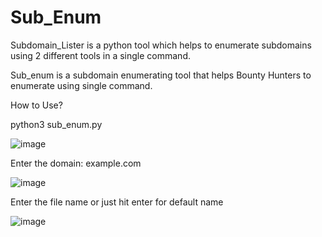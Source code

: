# Sub_Enum
Subdomain_Lister is a python tool which helps to enumerate subdomains using 2 different tools in a single command.


Sub_enum is a subdomain enumerating tool that helps Bounty Hunters to enumerate using single command.

How to Use?

python3 sub_enum.py 

![image](https://user-images.githubusercontent.com/105013628/219873704-0bcf8a72-f8cc-4414-83cc-32c861dc79e6.png)

Enter the domain: example.com

![image](https://user-images.githubusercontent.com/105013628/219873689-acdddb9a-5936-4763-9a06-d5ae507b15d2.png)

Enter the file name or just hit enter for default name

![image](https://user-images.githubusercontent.com/105013628/219873764-3c680832-167a-40a1-b730-e69c4f1151ba.png)


